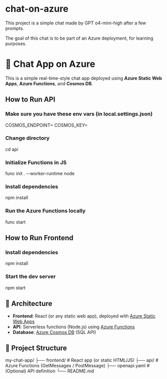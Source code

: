 # chat-on-azure
This project is a simple chat made by GPT o4-mini-high after a few prompts.

The goal of this chat is to be part of an Azure deployment, for learning purposes.

# 💬 Chat App on Azure

This is a simple real-time-style chat app deployed using **Azure Static Web Apps**, **Azure Functions**, and **Cosmos DB**.

## How to Run API

### Make sure you have these env vars (in local.settings.json)
COSMOS_ENDPOINT=<your-local-or-cloud-endpoint>
COSMOS_KEY=<your-key>

### Change directory
cd api

### Initialize Functions in JS 
func init . --worker-runtime node

### Install dependencies
npm install

### Run the Azure Functions locally
func start

## How to Run Frontend

### Install dependencies
npm install

### Start the dev server
npm start


## 🚀 Architecture

- **Frontend**: React (or any static web app), deployed with [Azure Static Web Apps](https://azure.microsoft.com/en-us/products/app-service/static)
- **API**: Serverless functions (Node.js) using [Azure Functions](https://learn.microsoft.com/en-us/azure/azure-functions/)
- **Database**: [Azure Cosmos DB](https://azure.microsoft.com/en-us/products/cosmos-db/) (SQL API)

## 📁 Project Structure

my-chat-app/
├── frontend/ # React app (or static HTML/JS)
├── api/ # Azure Functions (GetMessages / PostMessage)
├── openapi.yaml # (Optional) API definition
└── README.md